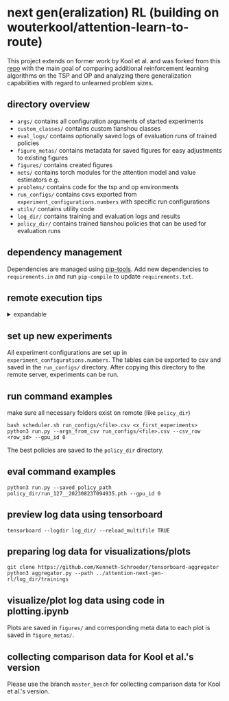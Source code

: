 # next gen(eralization) RL (building on wouterkool/attention-learn-to-route)
This project extends on former work by Kool et al. and was forked from this [repo](https://github.com/wouterkool/attention-learn-to-route) with the main goal of comparing additional reinforcement learning algorithms on the TSP and OP and analyzing there generalization capabilities with regard to unlearned problem sizes.

## directory overview
- `args/` contains all configuration arguments of started experiments
- `custom_classes/` contains custom tianshou classes
- `eval_logs/` contains optionally saved logs of evaluation runs of trained policies
- `figure_metas/` contains metadata for saved figures for easy adjustments to existing figures
- `figures/` contains created figures
- `nets/` contains torch modules for the attention model and value estimators e.g.
- `problems/` contains code for the tsp and op environments
- `run_configs/` contains csvs exported from `experiment_configurations.numbers` with specific run configurations
- `utils/` contains utility code
- `log_dir/` contains training and evaluation logs and results
- `policy_dir/` contains trained tianshou policies that can be used for evaluation runs

## dependency management
Dependencies are managed using [pip-tools](https://github.com/jazzband/pip-tools).
Add new dependencies to `requirements.in` and run `pip-compile` to update `requirements.txt`.


## remote execution tips
<details>
  <summary> expandable </summary>
  
  ## tmux command examples for remote server
  ```
  tmux new -s Kenneth
  tmux attach

  Ctrl+B [ # scroll mode, q to quit
  Ctrl+B D # detach
  Ctrl+B W # window overview
  Ctrl+B C # create window
  Ctrl+D   # delete window
  ```

  ## copy data between remote server and local repo quickly using rsync
  ```
  rsync -avP . <USER>@<SERVER>:<FULL_PATH>/attention-next-gen-rl --delete --exclude-from rsync_excludes.txt
  rsync -avP <USER>@<SERVER>:<FULL_PATH>/attention-next-gen-rl/log_dir 
  ```
  
</details>

## set up new experiments
All experiment configurations are set up in `experiment_configurations.numbers`.
The tables can be exported to csv and saved in the `run_configs/` directory.
After copying this directory to the remote server, experiments can be run.

## run command examples
make sure all necessary folders exist on remote (like `policy_dir`)
```
bash scheduler.sh run_configs/<file>.csv <x_first_experiments>
python3 run.py --args_from_csv run_configs/<file>.csv --csv_row <row_id> --gpu_id 0
```
The best policies are saved to the `policy_dir` directory.

## eval command examples
```
python3 run.py --saved_policy_path policy_dir/run_127__20230823T094935.pth --gpu_id 0
```

## preview log data using tensorboard
```
tensorboard --logdir log_dir/ --reload_multifile TRUE
```

## preparing log data for visualizations/plots
```
git clone https://github.com/Kenneth-Schroeder/tensorboard-aggregator
python3 aggregator.py --path ../attention-next-gen-rl/log_dir/trainings
```

## visualize/plot log data using code in plotting.ipynb
Plots are saved in `figures/` and corresponding meta data to each plot is saved in `figure_metas/`.

## collecting comparison data for Kool et al.'s version
Please use the branch `master_bench` for collecting comparison data for Kool et al.'s version.
